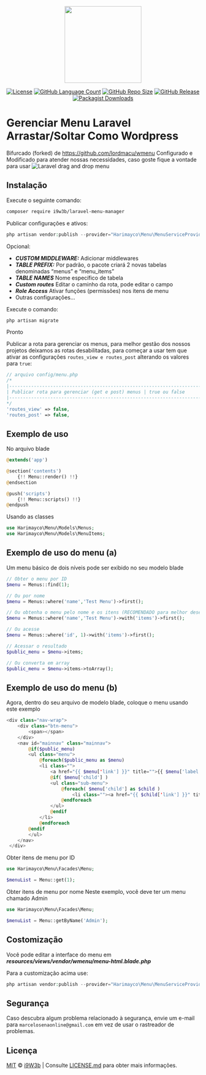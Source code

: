 <p align="center" class="text-center" style="text-align:center;"><a href="https://github.com/i9w3b" target="_blank"><img src="https://cdn.jsdelivr.net/gh/i9w3b/cdn/img/logo-200px.png" width="200"></a></p>
<p align="center" class="text-center" style="text-align:center;">
<a href="https://github.com/i9w3b/laravel-menu-manager/blob/master/LICENSE.md"><img src="https://img.shields.io/github/license/i9w3b/laravel-menu-manager" alt="License"></a>
<a href="https://github.com/i9w3b/laravel-menu-manager"><img src="https://img.shields.io/github/languages/count/i9w3b/laravel-menu-manager" alt="GitHub Language Count"></a>
<a href="https://github.com/i9w3b/laravel-menu-manager"><img src="https://img.shields.io/github/repo-size/i9w3b/laravel-menu-manager" alt="GitHub Repo Size"></a>
<a href="https://github.com/i9w3b/laravel-menu-manager/releases"><img src="https://img.shields.io/github/v/release/i9w3b/laravel-menu-manager" alt="GitHub Release"></a>
<a href="https://packagist.org/packages/i9w3b/laravel-menu-manager"><img alt="Packagist Downloads" src="https://img.shields.io/packagist/dt/i9w3b/laravel-menu-manager"></a>
</p>

# Gerenciar Menu Laravel Arrastar/Soltar Como Wordpress

Bifurcado (forked) de https://github.com/lordmacu/wmenu
Configurado e Modificado para atender nossas necessidades, caso goste fique a vontade para usar
![Laravel drag and drop menu](https://cdn.jsdelivr.net/gh/i9w3b/cdn/packages/img/laravel-menu-manager.png)

## Instalação

Execute o seguinte comando:

```bash
composer require i9w3b/laravel-menu-manager
```

Publicar configurações e ativos:

```php
php artisan vendor:publish --provider="Harimayco\Menu\MenuServiceProvider"
```

Opcional:

- **_CUSTOM MIDDLEWARE:_** Adicionar middlewares
- **_TABLE PREFIX:_** Por padrão, o pacote criará 2 novas tabelas denominadas “menus” e “menu_items” 
- **_TABLE NAMES_** Nome específico de tabela
- **_Custom routes_** Editar o caminho da rota, pode editar o campo
- **_Role Access_** Ativar funções (permissões) nos itens de menu
- Outras configurações...

Execute o comando:

```php
php artisan migrate
```

Pronto

Publicar a rota para gerenciar os menus, para melhor gestão dos nossos projetos deixamos as rotas desabilitadas, para começar a usar tem que ativar as configurações `routes_view e routes_post` alterando os valores para `true`:

```php
// arquivo config/menu.php
/*
|--------------------------------------------------------------------------
| Publicar rota para gerenciar (get e post) menus | true ou false
|--------------------------------------------------------------------------
*/
'routes_view' => false,
'routes_post' => false,
```

## Exemplo de uso

No arquivo blade

```php
@extends('app')

@section('contents')
    {!! Menu::render() !!}
@endsection

@push('scripts')
    {!! Menu::scripts() !!}
@endpush
```

Usando as classes

```php
use Harimayco\Menu\Models\Menus;
use Harimayco\Menu\Models\MenuItems;
```

## Exemplo de uso do menu (a)
Um menu básico de dois níveis pode ser exibido no seu modelo blade

```php
// Obter o menu por ID
$menu = Menus::find(1);

// Ou por nome
$menu = Menus::where('name','Test Menu')->first();

// Ou obtenha o menu pelo nome e os itens (RECOMENDADO para melhor desempenho e menos chamadas de consulta)
$menu = Menus::where('name','Test Menu')->with('items')->first();

// Ou acesse
$menu = Menus::where('id', 1)->with('items')->first();

// Acessar o resultado
$public_menu = $menu->items;

// Ou converta em array
$public_menu = $menu->items->toArray();
```

## Exemplo de uso do menu (b)
Agora, dentro do seu arquivo de modelo blade, coloque o menu usando este exemplo

```php
<div class="nav-wrap">
    <div class="btn-menu">
        <span></span>
    </div>
    <nav id="mainnav" class="mainnav">
        @if($public_menu)
        <ul class="menu">
            @foreach($public_menu as $menu)
            <li class="">
                <a href="{{ $menu['link'] }}" title="">{{ $menu['label'] }}</a>
                @if( $menu['child'] )
                <ul class="sub-menu">
                    @foreach( $menu['child'] as $child )
                        <li class=""><a href="{{ $child['link'] }}" title="">{{ $child['label'] }}</a></li>
                    @endforeach
                </ul>
                @endif
            </li>
            @endforeach
        @endif
        </ul>
    </nav>
 </div>
```

Obter itens de menu por ID

```php
use Harimayco\Menu\Facades\Menu;

$menuList = Menu::get(1);
```

Obter itens de menu por nome
Neste exemplo, você deve ter um menu chamado Admin

```php
use Harimayco\Menu\Facades\Menu;

$menuList = Menu::getByName('Admin');
```

## Costomização

Você pode editar a interface do menu em **_resources/views/vendor/wmenu/menu-html.blade.php_**

Para a customização acima use:

```php
php artisan vendor:publish --provider="Harimayco\Menu\MenuServiceProvider"
```

## Segurança

Caso descubra algum problema relacionado à segurança, envie um e-mail para `marcelosenaonline@gmail.com` em vez de usar o rastreador de problemas.

## Licença

[MIT](https://github.com/i9w3b/lang/blob/master/LICENSE.md) © [i9W3b](https://github.com/i9w3b) | Consulte [LICENSE.md](https://github.com/i9w3b/lang/blob/master/LICENSE.md) para obter mais informações.
